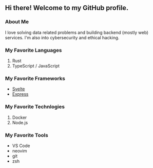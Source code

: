 ## Hi there! Welcome to my GitHub profile.

### About Me

I love solving data related problems and building backend (mostly web) services. I'm also into cybersecurity and ethical hacking.

### My Favorite Languages

1. Rust
2. TypeScript / JavaScript

### My Favorite Frameworks

- [Svelte](https://svelte.dev)
- [Express](https://expressjs.com)

### My Favorite Technlogies

1. Docker
2. Node.js

### My Favorite Tools

- VS Code
- neovim
- git
- zsh
